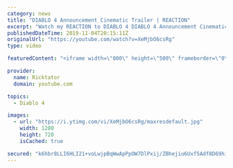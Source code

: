 ```yaml
---
category: news
title: "DIABLO 4 Announcement Cinematic Trailer | REACTION"
excerpt: "Watch my REACTION to DIABLO 4 DIABLO 4 Announcement Cinematic Trailer We finally get the announcement we've all wanted, Diablo 4 and Lillith are ..."
publishedDateTime: 2019-11-04T20:15:11Z
originalUrl: "https://youtube.com/watch?v=XeMjbO6csRg"
type: video

featuredContent: "<iframe width=\"800\" height=\"500\" frameborder=\"0\" src=\"https://www.youtube.com/embed/XeMjbO6csRg\" allow=\"accelerometer; autoplay; encrypted-media; gyroscope; picture-in-picture\" allowfullscreen></iframe>"

provider:
  name: Ricktator
  domain: youtube.com

topics:
  - Diablo 4

images:
  - url: "https://i.ytimg.com/vi/XeMjbO6csRg/maxresdefault.jpg"
    width: 1280
    height: 720
    isCached: true

secured: "k6hbr8LLI6HLI21+voLwjpBqWwApPpOW7DlPxij/ZBhejiu6Uxf5Adf8D69hiqKBwAoggBY3nZqlQKKLm+Ppi4pZ1JylhWEemH4X8O0QC7iW3gGGbiF+HBlhGSf5C57rLVZ0QmlIHTeBSLJiCELpOW+tYpZKqF4UttAmVMEykJQNPupukXAuwM94q7Z/cg0xcmEupM9jP77hTkVPb+36kdW4mEwkHC3sPFP+hMdRa9wsJOYUMf38+PzUrJaXYsPUYc5b2rFSXyeFUaNkBV9O1CP5IlKuJ7zfPv/29n5YwesZ9tbvdbep0TRsXATUFP1M69OYCK5VFcRgGDfFHglRuEJALNjE8OR+QdCboqzejEshWTA9yNlM1AKUpYAWe2jjXzVwTvUOOi+cbymvSEFwN9gJYdYNjeGnv0fkp4i+fwY556hzXt2LMBH7mTVQecsN;mA2qL7eLcd3+1fHudzn6CQ=="
---
```



